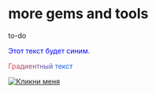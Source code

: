 # more gems and tools
to-do
<p style="color:blue">Этот текст будет синим.</p>
<span style="background: linear-gradient(to right, #eb4034, #0066ff); -webkit-background-clip: text; -webkit-text-fill-color: transparent;">Градиентный текст</span>

[![Кликни меня](https://github.com/user-attachments/assets/03562d96-1f83-4a52-9510-6b41e8e61858)](https://ezhik25.github.io/mods/)
